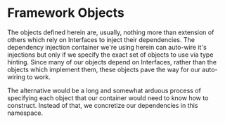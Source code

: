 # Framework Objects

The objects defined herein are, usually, nothing more than extension of
others which rely on Interfaces to inject their dependencies.  The dependency
injection container we're using herein can auto-wire it's injections but only
if we specify the exact set of objects to use via type hinting.  Since many
of our objects depend on Interfaces, rather than the objects which implement
them, these objects pave the way for our auto-wiring to work.

The alternative would be a long and somewhat arduous process of specifying
each object that our container would need to know how to construct.  Instead
of that, we concretize our dependencies in this namespace.